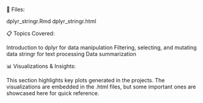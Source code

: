 📌 Files:

dplyr_stringr.Rmd
dplyr_stringr.html

📋 Topics Covered:

Introduction to dplyr for data manipulation
Filtering, selecting, and mutating data
stringr for text processing
Data summarization

📊 Visualizations & Insights:

This section highlights key plots generated in the projects. The visualizations are embedded in the .html files, but some important ones are showcased here for quick reference.


